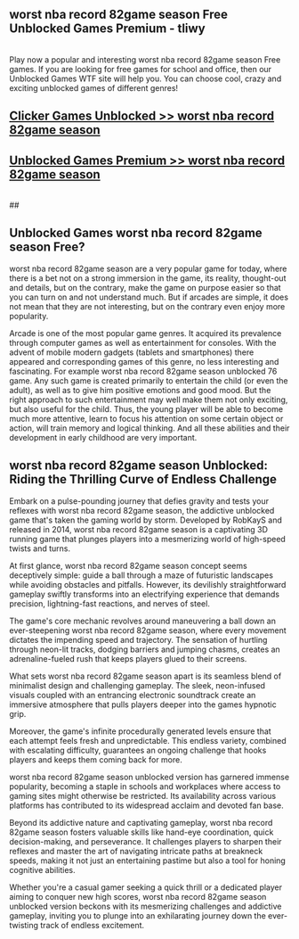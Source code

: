 ## worst nba record 82game season Free Unblocked Games Premium - tliwy <br>
<br>
Play now a popular and interesting worst nba record 82game season Free games. If you are looking for free games for school and office, then our Unblocked Games WTF site will help you. You can choose cool, crazy and exciting unblocked games of different genres!


##  [Clicker Games Unblocked >> worst nba record 82game season](http://freeplayer.one?title=worst_nba_record_82game_season&ref=04)

##  [Unblocked Games Premium >> worst nba record 82game season](http://freeplayer.one?title=worst_nba_record_82game_season&ref=04)
  <br>
  ##



## Unblocked Games worst nba record 82game season Free?

worst nba record 82game season are a very popular game for today, where there is a bet not on a strong immersion in the game, its reality, thought-out and details, but on the contrary, make the game on purpose easier so that you can turn on and not understand much. But if arcades are simple, it does not mean that they are not interesting, but on the contrary even enjoy more popularity.

Arcade is one of the most popular game genres. It acquired its prevalence through computer games as well as entertainment for consoles. With the advent of mobile modern gadgets (tablets and smartphones) there appeared and corresponding games of this genre, no less interesting and fascinating. For example worst nba record 82game season unblocked 76 game. Any such game is created primarily to entertain the child (or even the adult), as well as to give him positive emotions and good mood. But the right approach to such entertainment may well make them not only exciting, but also useful for the child. Thus, the young player will be able to become much more attentive, learn to focus his attention on some certain object or action, will train memory and logical thinking. And all these abilities and their development in early childhood are very important.

##  worst nba record 82game season Unblocked: Riding the Thrilling Curve of Endless Challenge

Embark on a pulse-pounding journey that defies gravity and tests your reflexes with worst nba record 82game season, the addictive unblocked game that's taken the gaming world by storm. Developed by RobKayS and released in 2014, worst nba record 82game season is a captivating 3D running game that plunges players into a mesmerizing world of high-speed twists and turns.

At first glance, worst nba record 82game season concept seems deceptively simple: guide a ball through a maze of futuristic landscapes while avoiding obstacles and pitfalls. However, its devilishly straightforward gameplay swiftly transforms into an electrifying experience that demands precision, lightning-fast reactions, and nerves of steel.

The game's core mechanic revolves around maneuvering a ball down an ever-steepening worst nba record 82game season, where every movement dictates the impending speed and trajectory. The sensation of hurtling through neon-lit tracks, dodging barriers and jumping chasms, creates an adrenaline-fueled rush that keeps players glued to their screens.

What sets worst nba record 82game season apart is its seamless blend of minimalist design and challenging gameplay. The sleek, neon-infused visuals coupled with an entrancing electronic soundtrack create an immersive atmosphere that pulls players deeper into the games hypnotic grip.

Moreover, the game's infinite procedurally generated levels ensure that each attempt feels fresh and unpredictable. This endless variety, combined with escalating difficulty, guarantees an ongoing challenge that hooks players and keeps them coming back for more.

worst nba record 82game season unblocked version has garnered immense popularity, becoming a staple in schools and workplaces where access to gaming sites might otherwise be restricted. Its availability across various platforms has contributed to its widespread acclaim and devoted fan base.

Beyond its addictive nature and captivating gameplay, worst nba record 82game season fosters valuable skills like hand-eye coordination, quick decision-making, and perseverance. It challenges players to sharpen their reflexes and master the art of navigating intricate paths at breakneck speeds, making it not just an entertaining pastime but also a tool for honing cognitive abilities.

Whether you're a casual gamer seeking a quick thrill or a dedicated player aiming to conquer new high scores, worst nba record 82game season unblocked version beckons with its mesmerizing challenges and addictive gameplay, inviting you to plunge into an exhilarating journey down the ever-twisting track of endless excitement.